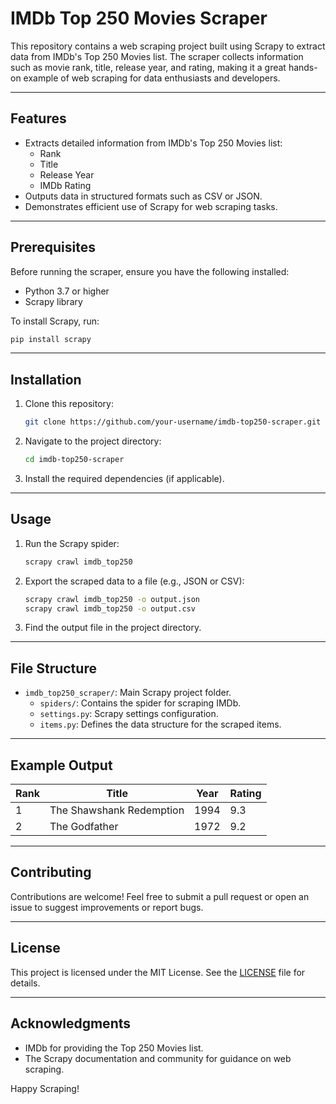 # IMDb Top 250 Movies Scraper

This repository contains a web scraping project built using Scrapy to extract data from IMDb's Top 250 Movies list. The scraper collects information such as movie rank, title, release year, and rating, making it a great hands-on example of web scraping for data enthusiasts and developers.

---

## Features
- Extracts detailed information from IMDb's Top 250 Movies list:
  - Rank
  - Title
  - Release Year
  - IMDb Rating
- Outputs data in structured formats such as CSV or JSON.
- Demonstrates efficient use of Scrapy for web scraping tasks.

---

## Prerequisites

Before running the scraper, ensure you have the following installed:

- Python 3.7 or higher
- Scrapy library

To install Scrapy, run:

```bash
pip install scrapy
```

---

## Installation

1. Clone this repository:
   ```bash
   git clone https://github.com/your-username/imdb-top250-scraper.git
   ```

2. Navigate to the project directory:
   ```bash
   cd imdb-top250-scraper
   ```

3. Install the required dependencies (if applicable).

---

## Usage

1. Run the Scrapy spider:
   ```bash
   scrapy crawl imdb_top250
   ```

2. Export the scraped data to a file (e.g., JSON or CSV):
   ```bash
   scrapy crawl imdb_top250 -o output.json
   scrapy crawl imdb_top250 -o output.csv
   ```

3. Find the output file in the project directory.

---

## File Structure

- `imdb_top250_scraper/`: Main Scrapy project folder.
  - `spiders/`: Contains the spider for scraping IMDb.
  - `settings.py`: Scrapy settings configuration.
  - `items.py`: Defines the data structure for the scraped items.

---

## Example Output

| Rank | Title                   | Year | Rating |
|------|-------------------------|------|--------|
| 1    | The Shawshank Redemption | 1994 | 9.3    |
| 2    | The Godfather           | 1972 | 9.2    |

---

## Contributing

Contributions are welcome! Feel free to submit a pull request or open an issue to suggest improvements or report bugs.

---

## License

This project is licensed under the MIT License. See the [LICENSE](LICENSE) file for details.

---

## Acknowledgments

- IMDb for providing the Top 250 Movies list.
- The Scrapy documentation and community for guidance on web scraping.

Happy Scraping!
